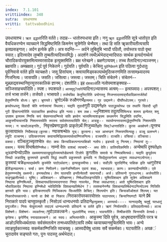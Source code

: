 ```yaml
---
index:  7.1.101
vrittiindex:  348
sutra:  उपधायाश्च
vritti:  tattvabodhini 
---
```


उपधायाश्च। `ऋत इद्धातो`रिति वर्तते। तदाह-- धातोरुपधाया इति। ननु `ॠत इद्धातो`रिति सूत्रे धातोरृत इति वैयधिकरण्येन व्याख्याने सिद्धमिष्टमिति किमनेन सूत्रेणेति चेन्मैवम्। तथा हि सति ॠकारीयतीत्यत्रापि इत्वप्रसङ्गात्। अर्दन इत्येके इति। अत्र वदन्ति--- अर्दने लुबितुबि भ्वादौ पठितौ, तयोस्तत्र पाठो वृथा स्यात्। इदित्त्वादेव लुम्बति तुम्बतीत्यादिरूपमिद्धेः। अदर्शने त्वर्थेऽर्थभेदाद्भ्वादिपाठः सार्थक इत्यर्दनार्थत्वं चौरादिकयोरयुक्तमित्यस्वरसादेक इत्युक्तमिति। म्रक्ष म्लेच्छने। म्रक्षणेऽप्ययम्। तच्च तैलादिनाऽभ्यञ्जनम्। म्रक्षयति। अमम्रक्षत्। गुर्द पूर्व निकेतने। गुर्दयति। पूर्वयति। केचित्तु `पूर्वनिकेतने` इति पठित्वा गुर्दधातुः पूर्वनिवासे वर्तते इति व्याचक्षते। जसु हिसांयाम्। क्त्वायामिड्वकल्पार्थमुदित्करणमिति तत्सामथ्र्यादस्य णिजनित्यः। जासयति। जसति। जसित्वा। जस्त्वा। जस्तम्। चिति संचेतने। संचेतनं-- मूच्र्छाद्यवस्थानिवृत्त्युत्तरकालिकं ज्ञानम्। दंशतीति। इह `दंशसञ्जे`ति नलोपमाशङ्क्याह-- सञ्जिसाहचर्यादिति। स्पश। स्पाशयते। `अत्स्मृदृ?त्वरे`त्यादिनाऽभ्यासस्य अत्वम्--- इत्वापवादः। अपस्पशत्। तर्ज भत्र्स तर्जने। तर्जयते। भत्र्सयते। `तर्जयन्निव केतुभिटरिति प्रयोगस्तु णिजन्तादस्माद्भौवादिकात्तर्जतेर्वा हेतुमण्णिचि बोध्यः। भ्रूण। भ्रूणयते। `भ्रूणोऽर्भके रुऔणगर्भे` इत्यमरः। गूर उद्यमने। दीर्घोपधोऽयम्। गूरयते। ह्रस्वोपधस्तु दिवादौ चेति मनोरमायां स्थितम्। यद्यपि तुदादौ `गुरी उद्यमने` इति पाठाद्ध्रस्वोपध एव तथापि दिवादौ धूरी गूरी हिंसागत्योरिति पाठान्नास्ति ह्रस्वोपध इति नव्याः। शम लक्ष। ननु `निशामय तदुत्पत्ति`मित्यत्र शामय इत्येतत् शमु उपशम इत्यस्म ण्णिचि रूपं चेदमन्तत्वन्मित्त्वे सति ह्रस्वेन भाव्यमित्याशङ्क्य कथमनेन सिद्धमिति वदन्ति, आकुस्मीयत्वात्तङि निशामयस्वेति रूपस्य सर्वसंमतत्वादिति चेत्। अत्राहुः-- स्वार्थण्यन्तादस्माद्धेतुमण्णिचि निशामयेति रूपम्। न चार्थाऽसङ्गतिः, `निवृत्तप्रेषणाद्धातोः प्राकृतेऽर्थे णिजुच्यते` इति सिद्?धान्तादिति। कुत्स अवक्षेपणे। `यूनश्च कुत्साया`मिति निर्देशादङ्।कुत्सा। `ण्यासश्रन्थे`ति युच्। कुत्सना। भल आभण्डनं निरूपणमित्याहुः। वञ्चु प्रलम्भने। ल्युटि वञ्चनम्। उदित्करणस्य क्त्वायामिड्विकल्पार्थत्वाण्णिजनित्यः। वञ्चयति। वञ्चति। वचित्वा। वञ्चित्वा। वक्त्वा। `वञ्चिलुञ्च्यृतश्चे`ति सेटः क्त्वः कित्त्वविकल्पनात्पाक्षिको नलोपः। इडभावे तु नित्यम्। निष्ठायां तु-- वक्तम्। `यस्य विभाषे`तीण्निषेधः। `नाम्नो वे`ति वाशब्दं व्याचष्टे-- अथ वेति। प्रातिपदिकमिति। `अन्येष्वपि दृश्यते` इति सूत्रे `अन्येभ्योऽपी`ति वक्ष्यमाणत्वात्कुपूर्वात्स्मयतेर्डप्रत्यये टिलोपे `कुगती`ति समासे च निष्पन्नमित्यर्थः। यद्यपि कुपूर्वस्य स्मिढो लङादिषु कुस्मयते इत्यादि सिद्धं तथापि प्रकुस्मयते इत्यादि न सिद्येदुपसर्गस्य धातुना व्यवधानाऽयोगात्। `कुस्मयां चक्रे` इत्याद्यर्थमपि कुस्मेति पाठोऽर्थवान्। इत्याकुस्मीयाः। चर्च। सर्वोऽपि चुरादिर्णिच् पाक्षिक इति पक्षे `गुरोश्च हलः` इत्यप्रत्ययः। चर्चा। कण निमीलने। एकनेत्रनिमीलन एवायं शब्दः, स्वभावात्। काणः। काण्यादीनामिति। एते हेतुमण्ण्य्नतेषु वक्ष्यन्ते। हन्त्यर्थाश्च। तेन घातयति हन्तीत्येततौ समानार्थौ। अर्ज। प्रतियत्नो गुणाधानम्। अर्जयतीति। सङ्गृह्णातीत्यर्थः। घुषिर्। अविशब्दनं-- प्रतिज्ञानम्। निषेधाल्लिङ्गादिति। घुषिरविशब्दन इति सूत्रेण अविशब्दने निष्ठाया इण्निषिध्यते, विशब्दनार्थादेतस्मादनन्तरा निष्ठा नास्त्येव, णिचा व्यवधानात्। अतो घुषिरविशब्दन इति भौवादिकादेव निष्ठाया इण्निषेधो भवेदितिकिं विशब्दनप्रतिषेधेन ?। ततश्चानेननैव विशब्दनप्रतिषेधेनाऽनित्योऽस्य णिजिति ज्ञाप्यते इति भावः। इरित्करणादपि णिज्विकल्पः सिध्यतीति केचित्। शिल्पयोग इति। क्रियाकौओशलं शिल्पम्। यत निकारोपस्कारयोः। यत्नो वा प्रैषो वा निकारः। `निराकारोपस्कारयो`रिति पाठान्तरम्। क्रियानिघणटौ `यत्ने प्रैषे निराकारे पादपे चाप्युपस्कृतौ। निसोऽयं धान्यधनयोः प्रतिदाने` इत्युक्तम्। अस्यार्थः---- यत्नाद्यर्थेषु चतुर्षु यतधातुं प्रयुञ्जीत। निसः चेत्प्रुयज्यते तदाऽयं धान्यधनयोः प्रतिदाने च वर्तते इति। ऋणं निर्यातयति। प्रतिददातीत्यर्थः। अञ्च विशेषणे। विशेषणं- व्यावर्तनम्। `भुवोऽवकल्कने`। भूधातोर्णिच् स्यात्। भावयतीति। मिश्रीकरोति चिन्तयति वेत्यर्थः। कृपेश्च। कृपेर्णिच् स्यादवकल्कने। आ स्वदः। अभिव्याप्येति। `आकुस्मा`दिति पूर्वत्र, आधृषादावर्गादिति परत्र च आङोऽभिविध्यर्थतायाः सर्वसंमतत्वेन तन्मध्यपतितेऽत्रापि तथैव व्कयाख्यानमुचितमिति भावः। अन्ये त्वाङ्पूर्वकात्स्वदः सकर्मकाण्णिजिति व्याचख्युः। आस्वदीयेषु धातवः सर्वे सकर्मकाः। घटयतीति। अय#ं चुरादावेव सङ्घाते गतः, पुनः पाठस्तु अर्थभेदात्। 

